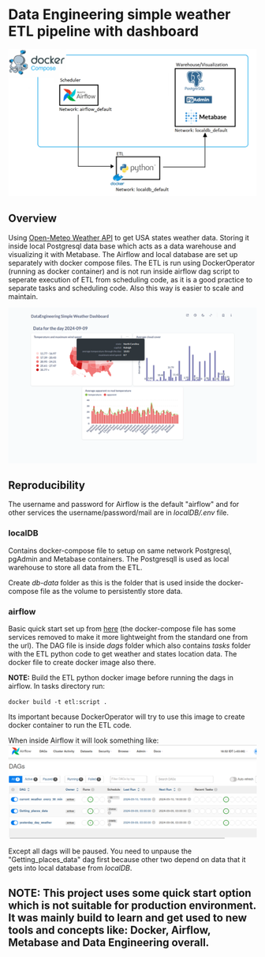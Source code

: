 # Data Engineering simple weather ETL pipeline with dashboard

![Project visualized](techStackVisualized.png)

## Overview

Using [Open-Meteo Weather API](https://open-meteo.com/) to get USA states weather data.
Storing it inside local Postgresql data base which acts as a data warehouse and visualizing it with Metabase.
The Airflow and local database are set up separately with docker compose files.
The ETL is run using DockerOperator (running as docker container) and is not run inside airflow dag script to seperate execution of ETL from scheduling code,
as it is a good practice to separate tasks and scheduling code. Also this way is easier to scale and maintain.

![Metabase dashboard](Screenshot-MetaBase.png)

## Reproducibility

The username and password for Airflow is the default "airflow" and for other services the username/password/mail are in *localDB/.env* file. 

### localDB
Contains docker-compose file to setup on same network Postgresql, pgAdmin and Metabase containers. The Postgresqll is used as local warehouse to store all data from the ETL.

Create *db-data* folder as this is the folder that is used inside the docker-compose file as the volume to persistently store data.

### airflow
Basic quick start set up from [here](https://airflow.apache.org/docs/apache-airflow/stable/howto/docker-compose/index.html)  (the docker-compose file has some services removed to make it more lightweight from the standard one from the url). 
 The DAG file is inside *dags* folder which also contains *tasks* folder with the ETL python code to get weather and states location data. The docker file to create docker image also there.

**NOTE:** Build the ETL python docker image before running the dags in airflow. In tasks directory run:

`docker build -t etl:script .`

Its important because DockerOperator will try to use this image to create docker container to run the ETL code.

When inside Airflow it will look something like:
![Airflow dags](Screenshot-AirFlow.png)

Except all dags will be paused. You need to unpause the "Getting_places_data" dag first because other two depend on data that it gets into local database from *localDB*.

## **NOTE:** This project uses some quick start option which is not suitable for production environment. It was mainly build to learn and get used to new tools and concepts like: Docker, Airflow, Metabase and Data Engineering overall.
